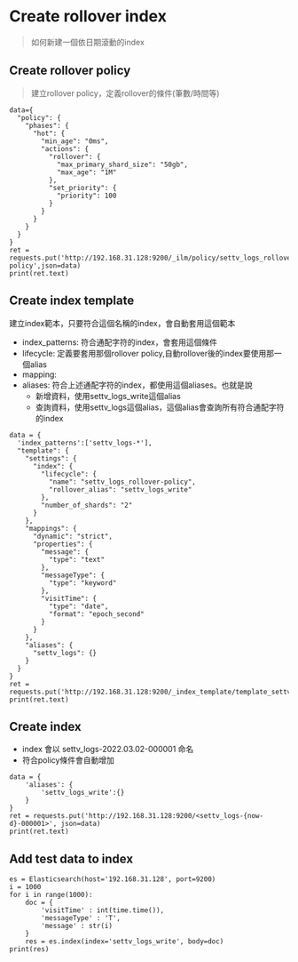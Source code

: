 # Create rollover index
>如何新建一個依日期滾動的index
## Create rollover policy
>建立rollover policy，定義rollover的條件(筆數/時間等)
```
data={
  "policy": {
    "phases": {
      "hot": {
        "min_age": "0ms",
        "actions": {
          "rollover": {
            "max_primary_shard_size": "50gb",
            "max_age": "1M"
          },
          "set_priority": {
            "priority": 100
          }
        }
      }
    }
  }
}
ret = requests.put('http://192.168.31.128:9200/_ilm/policy/settv_logs_rollover-policy',json=data)
print(ret.text)
```

## Create index template
建立index範本，只要符合這個名稱的index，會自動套用這個範本
- index_patterns: 符合通配字符的index，會套用這個條件
- lifecycle: 定義要套用那個rollover policy,自動rollover後的index要使用那一個alias
- mapping: 
- aliases: 符合上述通配字符的index，都使用這個aliases。也就是說
	- 新增資料，使用settv_logs_write這個alias
	- 查詢資料，使用settv_logs這個alias，這個alias會查詢所有符合通配字符的index
```
data = {
  'index_patterns':['settv_logs-*'],
  "template": {
    "settings": {
      "index": {
        "lifecycle": {
          "name": "settv_logs_rollover-policy",
          "rollover_alias": "settv_logs_write"
        },
        "number_of_shards": "2"
      }
    },
    "mappings": {
      "dynamic": "strict",
      "properties": {
        "message": {
          "type": "text"
        },
        "messageType": {
          "type": "keyword"
        },
        "visitTime": {
          "type": "date",
          "format": "epoch_second"
        }
      }
    },
    "aliases": {
      "settv_logs": {}
    }
  }
}
ret = requests.put('http://192.168.31.128:9200/_index_template/template_settv_logs',json=data)
print(ret.text)
```
## Create index
- index 會以 settv_logs-2022.03.02-000001 命名
- 符合policy條件會自動增加
```
data = {
    'aliases': {
        'settv_logs_write':{}
    }
}
ret = requests.put('http://192.168.31.128:9200/<settv_logs-{now-d}-000001>', json=data)
print(ret.text)
```

## Add test data to index
```
es = Elasticsearch(host='192.168.31.128', port=9200)
i = 1000
for i in range(1000):
    doc = {
        'visitTime' : int(time.time()),
        'messageType' : 'T',
        'message' : str(i)
    }
    res = es.index(index='settv_logs_write', body=doc)
print(res)
```
